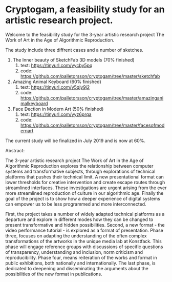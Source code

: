 # Cryptogam, a feasibility study for an artistic research project.

Welcome to the feasibility study for the 3-year artistic research project The Work of Art in the Age of Algorithmic Reproduction.

The study include three diffrent cases and a number of sketches. 
  
1. The Inner beauty of SketchFab 3D models (70% finished)
   1. text: https://tinyurl.com/yycby5pq
   2. code: https://github.com/palletorsson/cryptogam/tree/master/sketchfab
2. Amazing Animal Keyboard (60% finished)
   1. text: https://tinyurl.com/y5qjy9j2
   2. code: https://github.com/palletorsson/cryptogam/tree/master/amazinganimalkeyboard
3. Face Dection in Modern Art (50% finished)
   1. text: https://tinyurl.com/yyz6prqa
   2. code: https://github.com/palletorsson/cryptogam/tree/master/facesofmodernart

The current study will be finalized in July 2019 and is now at 60%.

Abstract:

The 3-year artistic research project The Work of Art in the Age of Algorithmic Reproduction explores the relationship between computer systems and transformative subjects, through explorations of technical platforms that pushes their technical limit. A new presentational format can lower thresholds for creative intervention and create escape routes through streamlined interfaces. These investigations are urgent arising from the ever more streamlined reproduction of culture in our algorithmic age. Finally the goal of the project is to show how a deeper experience of digital systems can empower us to be less programmed and more interconnected.

First, the project takes a number of widely adapted technical platforms as a departure and explore in different modes how they can be changed to present transformative and hidden possibilities. Second, a new format - the video performance tutorial - is explored as a format of presentation. Phase three, focuses on adapting the understanding of the often complex transformations of the artworks in the unique media lab at Konstfack. This phase will engage reference groups with discussions of specific questions of transparency, understanding and inclusion, norm criticism and reproducibility. Phase four, means reiteration of the works and format in public exhibitions, both nationally and internationally. The last phase, is dedicated to deepening and disseminating the arguments about the possibilities of the new format in publications.

